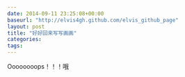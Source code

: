 ```yaml
---
date: 2014-09-11 23:25:08+00:00
baseurl: "http://elvis4gh.github.com/elvis_github_page" 
layout: post
title: "好好回来写写画画"
categories:
tags:
---
```


Oooooooops！！！哦




